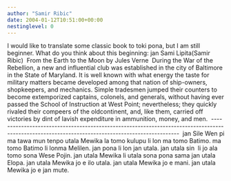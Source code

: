 ```yaml
---
author: "Samir Ribic"
date: 2004-01-12T10:51:00+00:00
nestinglevel: 0
---
```

I would like to translate some classic book to toki pona, but I am still beginner. What do you think about this beginning: jan Sami Lipita(Samir Ribic)  From the Earth to the Moon by Jules Verne  During the War of the Rebellion, a new and influential club was established in the city of Baltimore in the State of Maryland. It is well known with what energy the taste for military matters became developed among that nation of ship-owners, shopkeepers, and mechanics. Simple tradesmen jumped their counters to become extemporized captains, colonels, and generals, without having ever passed the School of Instruction at West Point; nevertheless; they quickly rivaled their compeers of the oldcontinent, and, like them, carried off victories by dint of lavish expenditure in ammunition, money, and men.  ------------------------------------------------------------------------------------------------------------------------------------------------
 jan Sile Wen pi ma tawa mun tenpo utala Mewika la tomo kulupu li lon ma tomo Batimo. ma tomo Batimo li lonma Melilen. jan pona li lon jan utala. jan utala sin  li jo ala tomo sona Wese Pojin. jan utala Mewika li utala sona pona sama jan utala Elopa. jan utala Mewika jo e ilo utala. jan utala Mewika jo e mani. jan utala Mewika jo e jan mute.